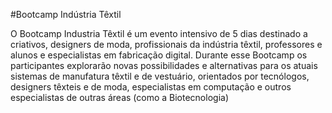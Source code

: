 #Bootcamp Indústria Têxtil

O Bootcamp Industria Têxtil é um evento intensivo de 5 dias destinado a criativos, designers de moda, profissionais da indústria têxtil, professores e alunos e especialistas em fabricação digital. Durante esse Bootcamp os participantes explorarão novas possibilidades e alternativas para os atuais sistemas de manufatura têxtil e de vestuário, orientados por tecnólogos, designers têxteis e de moda, especialistas em computação e outros especialistas de outras áreas (como a Biotecnologia)
